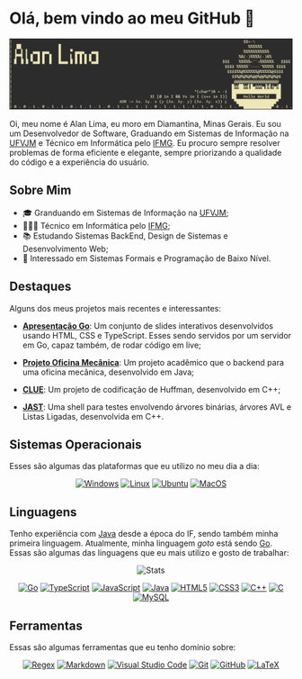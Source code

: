 # Olá, bem vindo ao meu GitHub 👋

![Banner](/assets/banner.png)

Oi, meu nome é Alan Lima, eu moro em Diamantina, Minas Gerais. Eu sou um Desenvolvedor de Software, Graduando em Sistemas de Informação na [UFVJM](https://portal.ufvjm.edu.br/a-universidade/cursos/sin) e Técnico em Informática pelo [IFMG](https://www.sje.ifmg.edu.br/portal/index.php/tecnico/informatica). Eu procuro sempre resolver problemas de forma eficiente e elegante, sempre priorizando a qualidade do código e a experiência do usuário.

## Sobre Mim

- 🎓️ Granduando em Sistemas de Informação na [UFVJM](https://portal.ufvjm.edu.br/a-universidade/cursos/sin);
- 👨🏻‍💻 Técnico em Informática pelo [IFMG](https://www.sje.ifmg.edu.br/portal/index.php/tecnico/informatica);
- 📚️ Estudando Sistemas BackEnd, Design de Sistemas e Desenvolvimento Web;
- 🧮 Interessado em Sistemas Formais e Programação de Baixo Nível.

## Destaques

Alguns dos meus projetos mais recentes e interessantes:

- [**Apresentação Go**](https://github.com/alan-b-lima/pl-go): Um conjunto de slides interativos desenvolvidos usando HTML, CSS e TypeScript. Esses sendo servidos por um servidor em Go, capaz também, de rodar código em live;

- [**Projeto Oficina Mecânica**](https://github.com/alan-b-lima/Workshop): Um projeto acadêmico que o backend para uma oficina mecânica, desenvolvido em Java;

- [**CLUE**](https://github.com/alan-b-lima/huffman_coding): Um projeto de codificação de Huffman, desenvolvido em C++;

- [**JAST**](https://github.com/alan-b-lima/Binary_Tree): Uma shell para testes envolvendo árvores binárias, árvores AVL e Listas Ligadas, desenvolvida em C++.

## Sistemas Operacionais

Esses são algumas das plataformas que eu utilizo no meu dia a dia:

<p align="center">
    <a href="https://www.microsoft.com/pt-br/windows"><img alt="Windows" src="https://skillicons.dev/icons?i=windows"></a>
    <a href="https://www.linux.org/"><img alt="Linux" src="https://skillicons.dev/icons?i=linux"></a>
    <a href="https://ubuntu.com/"><img alt="Ubuntu" src="https://skillicons.dev/icons?i=ubuntu"></a>
    <a href="https://www.apple.com/macos/"><img alt="MacOS" src="https://skillicons.dev/icons?i=apple"></a>
</p>

## Linguagens

Tenho experiência com [Java](https://www.java.com/) desde a época do IF, sendo também minha primeira linguagem. Atualmente, minha linguagem _goto_ está sendo [Go](https://go.dev/). Essas são algumas das linguagens que eu mais utilizo e gosto de trabalhar:

<p align="center">
    <img alt="Stats" src="https://github-readme-stats.vercel.app/api/top-langs/?username=alan-b-lima&layout=compact&theme=dark">
</p>

<p align="center">
    <a href="https://go.dev/"><img alt="Go" src="https://skillicons.dev/icons?i=go"></a>
    <a href="https://www.typescriptlang.org/"><img alt="TypeScript" src="https://skillicons.dev/icons?i=ts"></a>
    <a href="https://www.javascript.com/"><img alt="JavaScript" src="https://skillicons.dev/icons?i=js"></a>
    <a href="https://www.java.com/"><img alt="Java" src="https://skillicons.dev/icons?i=java"></a>
    <a href="https://developer.mozilla.org/en-US/docs/Web/HTML"><img alt="HTML5" src="https://skillicons.dev/icons?i=html"></a>
    <a href="https://developer.mozilla.org/en-US/docs/Web/CSS"><img alt="CSS3" src="https://skillicons.dev/icons?i=css"></a>
    <a href="https://isocpp.org/"><img alt="C++" src="https://skillicons.dev/icons?i=cpp"></a>
    <a href="https://www.c-language.org"><img alt="C" src="https://skillicons.dev/icons?i=c"></a>
    <a href="https://www.mysql.com/"><img alt="MySQL" src="https://skillicons.dev/icons?i=mysql"></a>
</p>

## Ferramentas

Essas são algumas ferramentas que eu tenho domínio sobre:

<p align="center">
    <a href="https://regexr.com/"><img alt="Regex" src="https://skillicons.dev/icons?i=regex"></a>
    <a href="https://www.markdownguide.org/"><img alt="Markdown" src="https://skillicons.dev/icons?i=markdown"></a>
    <a href="https://code.visualstudio.com/"><img alt="Visual Studio Code" src="https://skillicons.dev/icons?i=vscode"></a>
    <a href="https://git-scm.com/"><img alt="Git" src="https://skillicons.dev/icons?i=git"></a>
    <a href="https://github.com/alan-b-lima"><img alt="GitHub" src="https://skillicons.dev/icons?i=github"></a>
    <a href="https://www.latex-project.org/"><img alt="LaTeX" src="https://skillicons.dev/icons?i=latex"></a>
</p>

